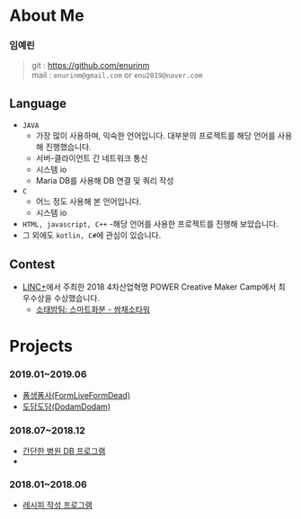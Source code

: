 # About Me
### 임예린


> git : https://github.com/enurinm  
> mail : `enurinm@gmail.com` or `enu2019@naver.com`


## Language  
- `JAVA`
  - 가장 많이 사용하며, 익숙한 언어입니다. 대부분의 프로젝트를 해당 언어를 사용해 진행했습니다.
  - 서버-클라이언트 간 네트워크 통신
  - 시스템 io
  - Maria DB를 사용해 DB 연결 및 쿼리 작성
- `C`
  - 어느 정도 사용해 본 언어입니다.
  - 시스템 io
- `HTML, javascript, C++`
  -해당 언어를 사용한 프로젝트를 진행해 보았습니다.
- 그 외에도 `kotlin, C#`에 관심이 있습니다.

## Contest
- [LINC+](https://research.konkuk.ac.kr/National/Linc)에서 주최한 2018 4차산업혁명 POWER Creative Maker Camp에서 최우수상을 수상했습니다.
  - [소태밤팀: 스마트화분 - 쌈채소타워](https://github.com/enurinm/SmartPot_Project)


# Projects
### 2019.01~2019.06
- [폼생폼사(FormLiveFormDead)](https://github.com/enurinm/FormLiveFormDead)
- [도담도담(DodamDodam)](https://github.com/enurinm/DodamDodam)
### 2018.07~2018.12
- [간단한 병원 DB 프로그램](https://github.com/enurinm/Hospital_DB)
- 
### 2018.01~2018.06
- [레시피 작성 프로그램](https://github.com/enurinm/Recipe)

